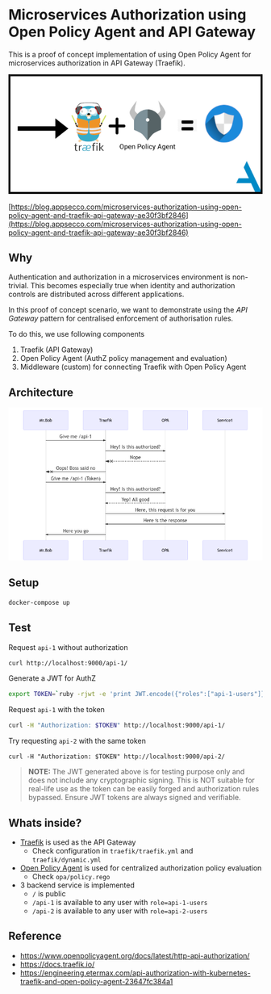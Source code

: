 # Microservices Authorization using Open Policy Agent and API Gateway
This is a proof of concept implementation of using Open Policy Agent for microservices authorization in API Gateway (Traefik).

<a href="https://blog.appsecco.com/microservices-authorization-using-open-policy-agent-and-traefik-api-gateway-ae30f3bf2846" target="_blank">
    <img src="docs/banner.png"></img>
</a>

[https://blog.appsecco.com/microservices-authorization-using-open-policy-agent-and-traefik-api-gateway-ae30f3bf2846](https://blog.appsecco.com/microservices-authorization-using-open-policy-agent-and-traefik-api-gateway-ae30f3bf2846)

## Why

Authentication and authorization in a microservices environment is non-trivial. This becomes especially true when identity and authorization controls are distributed across different applications.

In this proof of concept scenario, we want to demonstrate using the *API Gateway* pattern for centralised enforcement of authorisation rules.

To do this, we use following components

1. Traefik (API Gateway)
2. Open Policy Agent (AuthZ policy management and evaluation)
3. Middleware (custom) for connecting Traefik with Open Policy Agent

## Architecture

![](docs/mermaid-diagram-20200403151111.png)

## Setup

```bash
docker-compose up
```

## Test

Request `api-1` without authorization

```bash
curl http://localhost:9000/api-1/
```

Generate a JWT for AuthZ

```bash
export TOKEN=`ruby -rjwt -e 'print JWT.encode({"roles":["api-1-users"]}, nil, "none")'`
```

Request `api-1` with the token

```bash
curl -H "Authorization: $TOKEN" http://localhost:9000/api-1/
```

Try requesting `api-2` with the same token

```
curl -H "Authorization: $TOKEN" http://localhost:9000/api-2/
```

> **NOTE:** The JWT generated above is for testing purpose only and does not include any cryptographic signing. This is NOT suitable for real-life use as the token can be easily forged and authorization rules bypassed. Ensure JWT tokens are always signed and verifiable.

## Whats inside?

* [Traefik](https://containo.us/traefik/) is used as the API Gateway
  * Check configuration in `traefik/traefik.yml` and `traefik/dynamic.yml`
* [Open Policy Agent](https://www.openpolicyagent.org/) is used for centralized authorization policy evaluation
  * Check `opa/policy.rego`
* 3 backend service is implemented
  * `/` is public
  * `/api-1` is available to any user with `role=api-1-users`
  * `/api-2` is available to any user with `role=api-2-users`

## Reference

* https://www.openpolicyagent.org/docs/latest/http-api-authorization/
* https://docs.traefik.io/
* https://engineering.etermax.com/api-authorization-with-kubernetes-traefik-and-open-policy-agent-23647fc384a1
